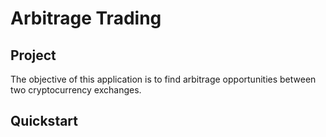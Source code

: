# Arbitrage Trading

## Project
The objective of this application is to find arbitrage opportunities between two cryptocurrency exchanges.

## Quickstart
